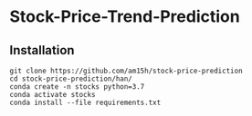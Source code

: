 # Stock-Price-Trend-Prediction

## Installation

```
git clone https://github.com/am15h/stock-price-prediction
cd stock-price-prediction/han/
conda create -n stocks python=3.7
conda activate stocks
conda install --file requirements.txt
```
